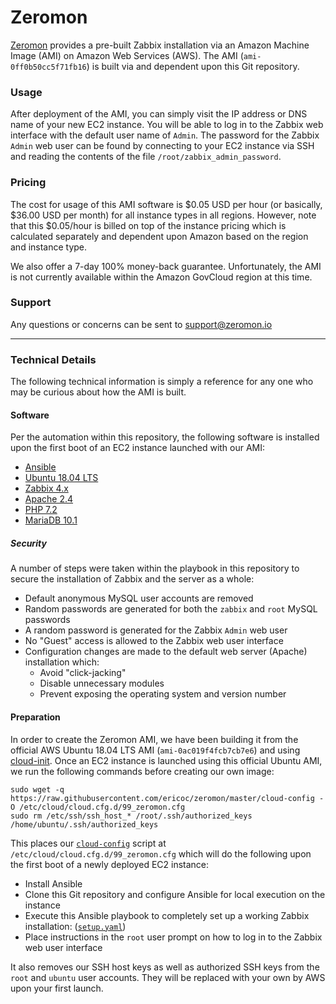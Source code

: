 # Zeromon

[Zeromon](https://zeromon.io/) provides a pre-built Zabbix installation via an Amazon Machine Image (AMI) on Amazon Web Services (AWS).
The AMI (`ami-0ff0b50cc5f71fb16`) is built via and dependent upon this Git repository.

### Usage

After deployment of the AMI, you can simply visit the IP address or DNS name of your new EC2 instance.
You will be able to log in to the Zabbix web interface with the default user name of `Admin`.
The password for the Zabbix `Admin` web user can be found by connecting to your EC2 instance via SSH and reading the contents of the file `/root/zabbix_admin_password`.

### Pricing

The cost for usage of this AMI software is $0.05 USD per hour (or basically, $36.00 USD per month) for all instance types in all regions.
However, note that this $0.05/hour is billed on top of the instance pricing which is calculated separately and dependent upon Amazon based on the region and instance type.

We also offer a 7-day 100% money-back guarantee. Unfortunately, the AMI is not currently available within the Amazon GovCloud region at this time.

### Support

Any questions or concerns can be sent to support@zeromon.io

---

### Technical Details

The following technical information is simply a reference for any one who may be curious about how the AMI is built.

#### Software

Per the automation within this repository, the following software is installed upon the first boot of an EC2 instance launched with our AMI:

- [Ansible](https://www.ansible.com/)
- [Ubuntu 18.04 LTS](https://www.ubuntu.com/)
- [Zabbix 4.x](https://www.zabbix.com/)
- [Apache 2.4](https://httpd.apache.org/)
- [PHP 7.2](https://secure.php.net/)
- [MariaDB 10.1](https://mariadb.org/)

##### Security

A number of steps were taken within the playbook in this repository to secure the installation of Zabbix and the server as a whole:
- Default anonymous MySQL user accounts are removed
- Random passwords are generated for both the `zabbix` and `root` MySQL passwords
- A random password is generated for the Zabbix `Admin` web user
- No "Guest" access is allowed to the Zabbix web user interface
- Configuration changes are made to the default web server (Apache) installation which:
    * Avoid "click-jacking"
    * Disable unnecessary modules
    * Prevent exposing the operating system and version number

#### Preparation

In order to create the Zeromon AMI, we have been building it from the official AWS Ubuntu 18.04 LTS AMI (`ami-0ac019f4fcb7cb7e6`) and using [cloud-init](https://docs.aws.amazon.com/AWSEC2/latest/UserGuide/amazon-linux-ami-basics.html#amazon-linux-cloud-init).
Once an EC2 instance is launched using this official Ubuntu AMI, we run the following commands before creating our own image:

```
sudo wget -q https://raw.githubusercontent.com/ericoc/zeromon/master/cloud-config -O /etc/cloud/cloud.cfg.d/99_zeromon.cfg
sudo rm /etc/ssh/ssh_host_* /root/.ssh/authorized_keys /home/ubuntu/.ssh/authorized_keys
```

This places our [`cloud-config`](cloud-config) script at `/etc/cloud/cloud.cfg.d/99_zeromon.cfg` which will do the following upon the first boot of a newly deployed EC2 instance:
- Install Ansible
- Clone this Git repository and configure Ansible for local execution on the instance
- Execute this Ansible playbook to completely set up a working Zabbix installation: ([`setup.yaml`](setup.yaml))
- Place instructions in the `root` user prompt on how to log in to the Zabbix web user interface

It also removes our SSH host keys as well as authorized SSH keys from the `root` and `ubuntu` user accounts. They will be replaced with your own by AWS upon your first launch.
